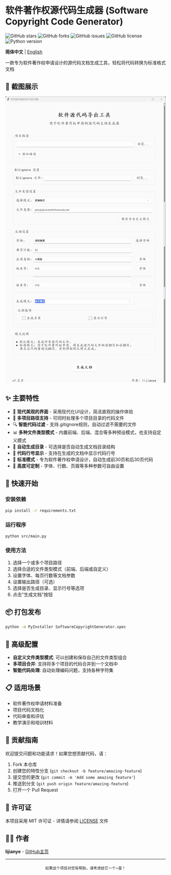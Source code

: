 # 软件著作权源代码生成器 (Software Copyright Code Generator)

<div align="left">

![GitHub stars](https://img.shields.io/github/stars/lijianye521/SoftWareCopyRight?style=social)
![GitHub forks](https://img.shields.io/github/forks/lijianye521/SoftWareCopyRight?style=social)
![GitHub issues](https://img.shields.io/github/issues/lijianye521/SoftWareCopyRight?color=green)
![GitHub license](https://img.shields.io/github/license/lijianye521/SoftWareCopyRight)
![Python version](https://img.shields.io/badge/python-3.6+-blue.svg)

**简体中文** | [English](./README_EN.md)

一款专为软件著作权申请设计的源代码文档生成工具，轻松将代码转换为标准格式文档

## 📸 截图展示

![image-20250612130814003](./assets/image-20250612130814003.png)

## ✨ 主要特性

- 🎨 **现代美观的界面** - 采用现代化UI设计，简洁直观的操作体验
- 📁 **多项目路径支持** - 可同时处理多个项目目录的代码文件
- 🔍 **智能代码过滤** - 支持.gitignore规则，自动过滤不需要的文件
- 📊 **多种文件类型模式** - 内置前端、后端、混合等多种预设模式，也支持自定义模式
- 📑 **自动生成目录** - 可选择是否自动生成文档目录结构
- 🔢 **代码行号显示** - 支持在生成的文档中显示代码行号
- 📝 **标准模式** - 专为软件著作权申请设计，自动生成前30页和后30页代码
- 🔧 **高度可定制** - 字体、行数、页眉等多种参数可自由设置

## 🚀 快速开始

### 安装依赖

```bash
pip install -r requirements.txt
```

### 运行程序

```bash
python src/main.py
```

### 使用方法

1. 选择一个或多个项目路径
2. 选择合适的文件类型模式（前端、后端或自定义）
3. 设置字体、每页行数等文档参数
4. 设置输出路径（可选）
5. 选择是否生成目录、显示行号等选项
6. 点击"生成文档"按钮

## 📦 打包发布

```bash
python -m PyInstaller SoftwareCopyrightGenerator.spec
```

## 🔧 高级配置

- **自定义文件类型模式**: 可以创建和保存自己的文件类型组合
- **多项目合并**: 支持将多个项目的代码合并到一个文档中
- **智能代码处理**: 自动处理编码问题，支持各种字符集

## 📋 适用场景

- 软件著作权申请材料准备
- 项目代码文档化
- 代码审查和评估
- 教学演示和培训材料

## 🤝 贡献指南

欢迎提交问题和功能请求！如果您想贡献代码，请：

1. Fork 本仓库
2. 创建您的特性分支 (`git checkout -b feature/amazing-feature`)
3. 提交您的更改 (`git commit -m 'Add some amazing feature'`)
4. 推送到分支 (`git push origin feature/amazing-feature`)
5. 打开一个 Pull Request

## 📄 许可证

本项目采用 MIT 许可证 - 详情请参阅 [LICENSE](LICENSE) 文件

## 👨‍💻 作者

**lijianye** - [GitHub主页](https://github.com/lijianye521)

---

<div align="center">
  <sub>如果这个项目对您有帮助，请考虑给它一个⭐️星！</sub>
</div>



